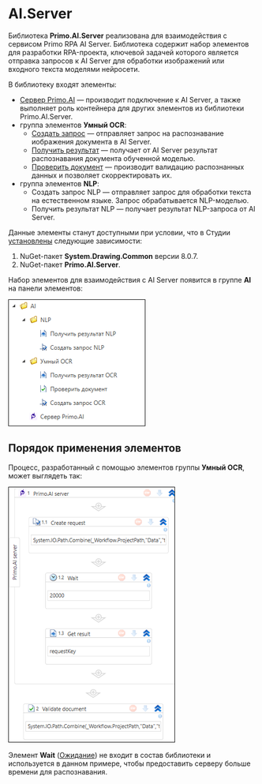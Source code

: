 # AI.Server

Библиотека **Primo.AI.Server** реализована для взаимодействия с сервисом Primo RPA AI Server. Библиотека содержит набор элементов для разработки RPA-проекта, ключевой задачей которого является отправка запросов к AI Server для обработки изображений или входного текста моделями нейросети.


В библиотеку входят элементы:
* [Сервер Primo.AI](https://docs.primo-rpa.ru/primo-rpa/g_elements/el_extra/ai_server/primoaiserver) — производит подключение к AI Server, а также выполняет роль контейнера для других элементов из библиотеки Primo.AI.Server.
* группа элементов **Умный OCR**:
  * [Создать запрос](https://docs.primo-rpa.ru/primo-rpa/g_elements/el_extra/ai_server/createrequest) — отправляет запрос на распознавание иображения документа в AI Server.
  * [Получить результат](https://docs.primo-rpa.ru/primo-rpa/g_elements/el_extra/ai_server/getresult) — получает от AI Server результат распознавания документа обученной моделью.
  * [Проверить документ](https://docs.primo-rpa.ru/primo-rpa/g_elements/el_extra/ai_server/validatedoc) — производит валидацию распознанных данных и позволяет скорректировать их.
* группа элементов **NLP**:
  * Создать запрос NLP — отправляет запрос для обработки текста на естественном языке. Запрос обрабатывается NLP-моделью.
  * Получить результат NLP — получает результат NLP-запроса от AI Server.


Данные элементы станут доступными при условии, что в Студии [установлены](https://docs.primo-rpa.ru/primo-rpa/primo-studio/projects/manage-dependencies#menedzher-zavisimostei) следующие зависимости:
1. NuGet-пакет **System.Drawing.Common** версии 8.0.7.
1. NuGet-пакет **Primo.AI.Server**. 

Набор элементов для взаимодействия с AI Server появится в группе **AI** на панели элементов:

![](<../../../.gitbook/assets1/windows_items/library/ai-server-items.png>)


## Порядок применения элементов

Процесс, разработанный с помощью элементов группы **Умный OCR**, может выглядеть так:

![](<../../../.gitbook/assets1/windows_items/rpa-flow-for-server-ai.png>)

Элемент **Wait** ([Ожидание](https://docs.primo-rpa.ru/primo-rpa/g_elements/el_basic/els_logic/el_logic_wait)) не входит в состав библиотеки и используется в данном примере, чтобы предоставить серверу больше времени для распознавания.
